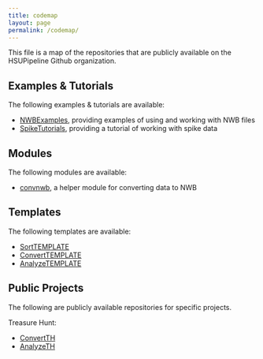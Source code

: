 ```yaml
---
title: codemap
layout: page
permalink: /codemap/
---
```


This file is a map of the repositories that are publicly available on the HSUPipeline Github organization.

## Examples & Tutorials

The following examples & tutorials are available:
- [NWBExamples](https://github.com/HSUPipeline/NWBExamples), providing examples of using and working with NWB files
- [SpikeTutorials](https://github.com/HSUPipeline/SpikeTutorial), providing a tutorial of working with spike data

## Modules

The following modules are available:
- [convnwb](https://github.com/HSUPipeline/convnwb), a helper module for converting data to NWB

## Templates

The following templates are available:
- [SortTEMPLATE](https://github.com/HSUPipeline/SortTEMPLATE)
- [ConvertTEMPLATE](https://github.com/HSUPipeline/ConvertTEMPLATE)
- [AnalyzeTEMPLATE](https://github.com/HSUPipeline/AnalyzeTEMPLATE)

## Public Projects

The following are publicly available repositories for specific projects.

Treasure Hunt:
- [ConvertTH](https://github.com/HSUPipeline/ConvertTH)
- [AnalyzeTH](https://github.com/HSUPipeline/AnalyzeTH)
